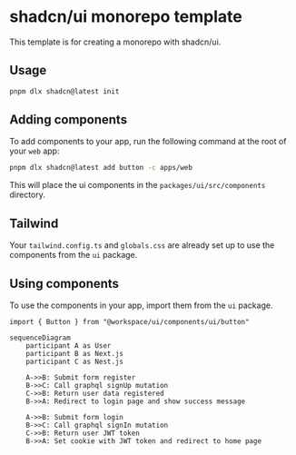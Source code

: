 # shadcn/ui monorepo template

This template is for creating a monorepo with shadcn/ui.

## Usage

```bash
pnpm dlx shadcn@latest init
```

## Adding components

To add components to your app, run the following command at the root of your `web` app:

```bash
pnpm dlx shadcn@latest add button -c apps/web
```

This will place the ui components in the `packages/ui/src/components` directory.

## Tailwind

Your `tailwind.config.ts` and `globals.css` are already set up to use the components from the `ui` package.

## Using components

To use the components in your app, import them from the `ui` package.

```tsx
import { Button } from "@workspace/ui/components/ui/button"
```

```mermaid
sequenceDiagram
    participant A as User
    participant B as Next.js
    participant C as Nest.js
    
    A->>B: Submit form register
    B->>C: Call graphql signUp mutation
    C->>B: Return user data registered
    B->>A: Redirect to login page and show success message

    A->>B: Submit form login
    B->>C: Call graphql signIn mutation
    C->>B: Return user JWT token
    B->>A: Set cookie with JWT token and redirect to home page
```